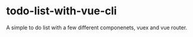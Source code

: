 # todo-list-with-vue-cli
A simple to do list with a few different componenets, vuex and vue router.
